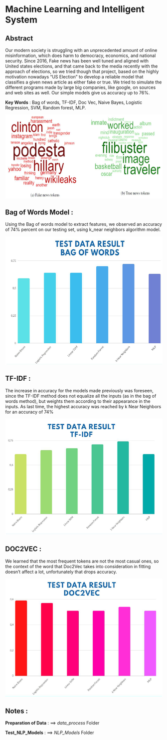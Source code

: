 # Machine Learning and Intelligent System 
## Abstract
Our modern society is struggling with an unprecedented amount of online misinformation, which does
harm to democracy, economics, and national security. Since 2016, Fake news has been well tuned and
aligned with United states elections, and that came back to the media recently with the approach of
elections, so we tried though that project, based on the highly motivation nowadays “US Election” to
develop a reliable model that classifies a given news article as either fake or true. We tried to simulate
the different programs made by large big companies, like google, on sources and web sites as well. Our
simple models give us accuracy up to 76%.

__Key Words__ : Bag of words, TF-IDF, Doc Vec, Naive Bayes, Logistic Regression, SVM, Random forest, MLP.

![alt text](https://raw.githubusercontent.com/Yaselley/FKND/main/images/fake_true_1.PNG)

## Bag of Words Model :
Using the Bag of words model to extract
features, we observed an accuracy of
74% percent on our testing set, using
k_near neighbors algorithm model.


![alt text](https://raw.githubusercontent.com/Yaselley/FKND/main/images/fake_true_Bow.PNG)

## TF-IDF :
The increase in accuracy for the models
made previously was foreseen, since the
TF-IDF method does not equalize all the
inputs (as in the bag of words method),
but weights them according to their
appearance in the inputs. As last time, the
highest accuracy was reached by k Near
Neighbors for an accuracy of 74%

![alt text](https://raw.githubusercontent.com/Yaselley/FKND/main/images/fake_true_TFIDF.PNG)

## DOC2VEC :
We learned that the most frequent
tokens are not the most casual ones,
so the context of the word that
Doc2Vec takes into consideration in
fitting doesn’t affect a lot,
unfortunately that drops accuracy.

![alt text](https://raw.githubusercontent.com/Yaselley/FKND/main/images/fake_true_doc2vec.PNG)

## Notes : 
__Preparation of Data__ : ==> _data_process_ Folder

__Test_NLP_Models__ : ==> _NLP_Models_ Folder 
